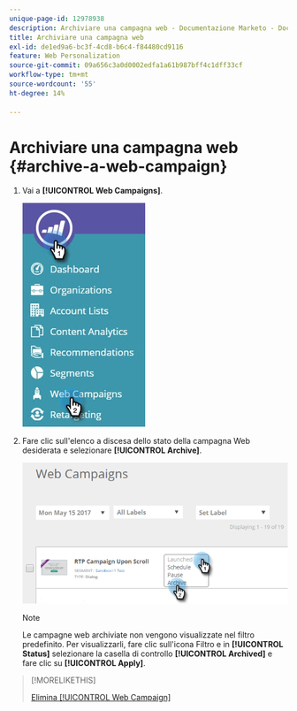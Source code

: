 ```yaml
---
unique-page-id: 12978938
description: Archiviare una campagna web - Documentazione Marketo - Documentazione del prodotto
title: Archiviare una campagna web
exl-id: de1ed9a6-bc3f-4cd8-b6c4-f84480cd9116
feature: Web Personalization
source-git-commit: 09a656c3a0d0002edfa1a61b987bff4c1dff33cf
workflow-type: tm+mt
source-wordcount: '55'
ht-degree: 14%

---
```


# Archiviare una campagna web {#archive-a-web-campaign}

1. Vai a **[!UICONTROL Web Campaigns]**.

   ![](assets/one.jpg)

1. Fare clic sull&#39;elenco a discesa dello stato della campagna Web desiderata e selezionare **[!UICONTROL Archive]**.

   ![](assets/two-3.png)

   >[!NOTE]
   >
   >Le campagne web archiviate non vengono visualizzate nel filtro predefinito. Per visualizzarli, fare clic sull&#39;icona Filtro e in **[!UICONTROL Status]** selezionare la casella di controllo **[!UICONTROL Archived]** e fare clic su **[!UICONTROL Apply]**.

>[!MORELIKETHIS]
>
>[Elimina [!UICONTROL Web Campaign]](/help/marketo/product-docs/web-personalization/working-with-web-campaigns/delete-a-web-campaign.md)
